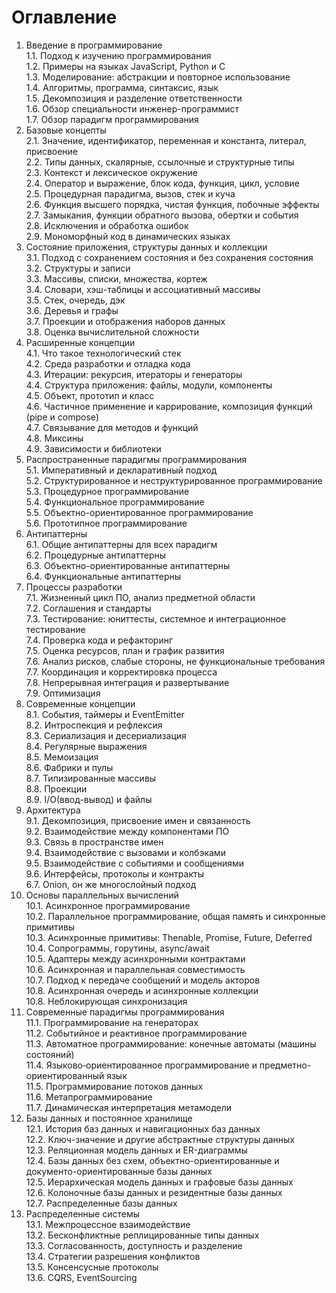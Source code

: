 # Оглавление

1. Введение в программирование  
   1.1. Подход к изучению программирования  
   1.2. Примеры на языках JavaScript, Python и C  
   1.3. Моделирование: абстракции и повторное использование  
   1.4. Алгоритмы, программа, синтаксис, язык  
   1.5. Декомпозиция и разделение ответственности  
   1.6. Обзор специальности инженер-программист  
   1.7. Обзор парадигм программирования
2. Базовые концепты  
   2.1. Значение, идентификатор, переменная и константа, литерал, присвоение  
   2.2. Типы данных, скалярные, ссылочные и структурные типы  
   2.3. Контекст и лексическое окружение  
   2.4. Оператор и выражение, блок кода, функция, цикл, условие  
   2.5. Процедурная парадигма, вызов, стек и куча  
   2.6. Функция высшего порядка, чистая функция, побочные эффекты  
   2.7. Замыкания, функции обратного вызова, обертки и события  
   2.8. Исключения и обработка ошибок  
   2.9. Мономорфный код в динамических языках
3. Состояние приложения, структуры данных и коллекции  
   3.1. Подход с сохранением состояния и без сохранения состояния  
   3.2. Структуры и записи  
   3.3. Массивы, списки, множества, кортеж  
   3.4. Словари, хэш-таблицы и ассоциативный массивы  
   3.5. Стек, очередь, дэк  
   3.6. Деревья и графы  
   3.7. Проекции и отображения наборов данных  
   3.8. Оценка вычислительной сложности
4. Расширенные концепции  
   4.1. Что такое технологический стек  
   4.2. Среда разработки и отладка кода  
   4.3. Итерации: рекурсия, итераторы и генераторы  
   4.4. Структура приложения: файлы, модули, компоненты  
   4.5. Объект, прототип и класс  
   4.6. Частичное применение и каррирование, композиция функций (pipe и
   compose)  
   4.7. Связывание для методов и функций  
   4.8. Миксины  
   4.9. Зависимости и библиотеки
5. Распространенные парадигмы программирования  
   5.1. Императивный и декларативный подход  
   5.2. Структурированное и неструктурированное программирование  
   5.3. Процедурное программирование  
   5.4. Функциональное программирование  
   5.5. Объектно-ориентированное программирование  
   5.6. Прототипное программирование
6. Антипаттерны  
   6.1. Общие антипаттерны для всех парадигм  
   6.2. Процедурные антипаттерны  
   6.3. Объектно-ориентированные антипаттерны  
   6.4. Функциональные антипаттерны
7. Процессы разработки  
   7.1. Жизненный цикл ПО, анализ предметной области  
   7.2. Соглашения и стандарты  
   7.3. Тестирование: юниттесты, системное и интеграционное тестирование  
   7.4. Проверка кода и рефакторинг  
   7.5. Оценка ресурсов, план и график развития  
   7.6. Анализ рисков, слабые стороны, не функциональные требования  
   7.7. Координация и корректировка процесса  
   7.8. Непрерывная интеграция и развертывание  
   7.9. Оптимизация
8. Современные концепции  
   8.1. События, таймеры и EventEmitter  
   8.2. Интроспекция и рефлексия  
   8.3. Сериализация и десериализация  
   8.4. Регулярные выражения  
   8.5. Мемоизация  
   8.6. Фабрики и пулы  
   8.7. Типизированные массивы  
   8.8. Проекции  
   8.9. I/O(ввод-вывод) и файлы
9. Архитектура  
   9.1. Декомпозиция, присвоение имен и связанность  
   9.2. Взаимодействие между компонентами ПО  
   9.3. Связь в пространстве имен  
   9.4. Взаимодействие с вызовами и колбэками  
   9.5. Взаимодействие с событиями и сообщениями  
   9.6. Интерфейсы, протоколы и контракты  
   6.7. Onion, он же многослойный подход
10. Основы параллельных вычислений  
    10.1. Асинхронное программирование  
    10.2. Параллельное программирование, общая память и синхронные примитивы  
    10.3. Асинхронные примитивы: Thenable, Promise, Future, Deferred  
    10.4. Сопрограммы, горутины, async/await  
    10.5. Адаптеры между асинхронными контрактами  
    10.6. Асинхронная и параллельная совместимость  
    10.7. Подход к передаче сообщений и модель акторов  
    10.8. Асинхронная очередь и асинхронные коллекции  
    10.8. Неблокирующая синхронизация
11. Современные парадигмы программирования  
    11.1. Программирование на генераторах  
    11.2. Событийное и реактивное программирование  
    11.3. Автоматное программирование: конечные автоматы (машины состояний)  
    11.4. Языково‑ориентированное программирование и предметно-ориентированный
    язык  
    11.5. Программирование потоков данных  
    11.6. Метапрограммирование  
    11.7. Динамическая интерпретация метамодели
12. Базы данных и постоянное хранилище  
    12.1. История баз данных и навигационных баз данных  
    12.2. Ключ-значение и другие абстрактные структуры данных  
    12.3. Реляционная модель данных и ER-диаграммы  
    12.4. Базы данных без схем, объектно-ориентированные и
    документо-ориентированные базы данных  
    12.5. Иерархическая модель данных и графовые базы данных  
    12.6. Колоночные базы данных и резидентные базы данных  
    12.7. Распределенные базы данных
13. Распределенные системы  
    13.1. Межпроцессное взаимодействие  
    13.2. Бесконфликтные реплицированные типы данных  
    13.3. Согласованность, доступность и разделение  
    13.4. Стратегии разрешения конфликтов  
    13.5. Консенсусные протоколы  
    13.6. CQRS, EventSourcing
